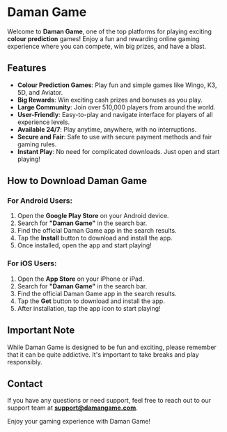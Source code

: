 # Daman Game

Welcome to **Daman Game**, one of the top platforms for playing exciting **colour prediction** games! Enjoy a fun and rewarding online gaming experience where you can compete, win big prizes, and have a blast.

## Features

- **Colour Prediction Games**: Play fun and simple games like Wingo, K3, 5D, and Aviator.
- **Big Rewards**: Win exciting cash prizes and bonuses as you play.
- **Large Community**: Join over 510,000 players from around the world.
- **User-Friendly**: Easy-to-play and navigate interface for players of all experience levels.
- **Available 24/7**: Play anytime, anywhere, with no interruptions.
- **Secure and Fair**: Safe to use with secure payment methods and fair gaming rules.
- **Instant Play**: No need for complicated downloads. Just open and start playing!

## How to Download Daman Game

### For Android Users:
1. Open the **Google Play Store** on your Android device.
2. Search for **"Daman Game"** in the search bar.
3. Find the official Daman Game app in the search results.
4. Tap the **Install** button to download and install the app.
5. Once installed, open the app and start playing!

### For iOS Users:
1. Open the **App Store** on your iPhone or iPad.
2. Search for **"Daman Game"** in the search bar.
3. Find the official Daman Game app in the search results.
4. Tap the **Get** button to download and install the app.
5. After installation, tap the app icon to start playing!

## Important Note
While Daman Game is designed to be fun and exciting, please remember that it can be quite addictive. It's important to take breaks and play responsibly.

## Contact
If you have any questions or need support, feel free to reach out to our support team at **support@damangame.com**.

Enjoy your gaming experience with Daman Game!
